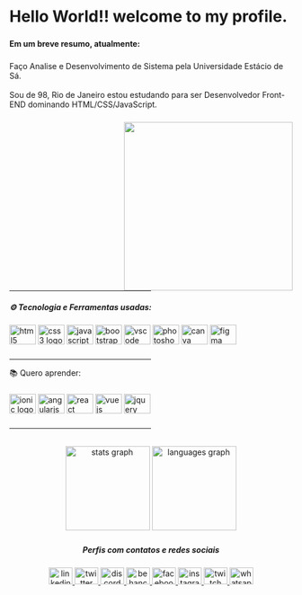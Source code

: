 <h1 align="left">Hello World!! welcome to my profile.</h1>

###

<h4 align="left">Em um breve resumo, atualmente:</h4>

###

<p align="left">Faço Analise e Desenvolvimento de Sistema pela Universidade Estácio de Sá.<br><br>Sou de 98, Rio de Janeiro estou estudando para ser Desenvolvedor Front-END dominando HTML/CSS/JavaScript.</p>

###

<img align="right" height="300" src="https://i.imgur.com/oU8oCBu.png"  />

###
<hr size="6" width="50%" align="left">
<h5 align="left">⚙ Tecnologia e Ferramentas usadas:</h5>

###

<div align="left">
  <img src="https://cdn.jsdelivr.net/gh/devicons/devicon/icons/html5/html5-original.svg" height="35" width="47" alt="html5 logo"  />
  <img src="https://cdn.jsdelivr.net/gh/devicons/devicon/icons/css3/css3-original.svg" height="35" width="47" alt="css3 logo"  />
  <img src="https://cdn.jsdelivr.net/gh/devicons/devicon/icons/javascript/javascript-original.svg" height="35" width="47" alt="javascript logo"  />
  <img src="https://cdn.jsdelivr.net/gh/devicons/devicon/icons/bootstrap/bootstrap-original.svg" height="35" width="47" alt="bootstrap logo"  />
  <img src="https://cdn.jsdelivr.net/gh/devicons/devicon/icons/vscode/vscode-original.svg" height="35" width="47" alt="vscode logo"  />
  <img src="https://cdn.jsdelivr.net/gh/devicons/devicon/icons/photoshop/photoshop-plain.svg" height="35" width="47" alt="photoshop logo"  />
  <img src="https://cdn.jsdelivr.net/gh/devicons/devicon/icons/canva/canva-original.svg" height="35" width="47" alt="canva logo"  />
  <img src="https://cdn.jsdelivr.net/gh/devicons/devicon/icons/figma/figma-original.svg" height="35" width="47" alt="figma logo"  />
</div>

###
<hr size="6" width="50%" align="left" >
<p align="left">📚 Quero aprender:</p>

###

<div align="left">
  <img src="https://cdn.jsdelivr.net/gh/devicons/devicon/icons/ionic/ionic-original.svg" height="35" width="47" alt="ionic logo"  />
  <img src="https://cdn.jsdelivr.net/gh/devicons/devicon/icons/angularjs/angularjs-original.svg" height="35" width="47" alt="angularjs logo"  />
  <img src="https://cdn.jsdelivr.net/gh/devicons/devicon/icons/react/react-original.svg" height="35" width="47" alt="react logo"  />
  <img src="https://cdn.jsdelivr.net/gh/devicons/devicon/icons/vuejs/vuejs-original.svg" height="35" width="47" alt="vuejs logo"  />
  <img src="https://cdn.jsdelivr.net/gh/devicons/devicon/icons/jquery/jquery-original.svg" height="35" width="47" alt="jquery logo"  />
</div>

###
<hr size="6" width="50%" align="center">
<br clear="both">

<div align="center">
  <img src="https://github-readme-stats.vercel.app/api?username=Prantes&hide_title=false&hide_rank=false&show_icons=false&include_all_commits=true&count_private=true&disable_animations=false&theme=graywhite&locale=pt-br&hide_border=true&order=1&custom_title=Estat%C3%ADsticas%20do%20Meu%20Github" height="150" alt="stats graph"  />
  <img src="https://github-readme-stats.vercel.app/api/top-langs?username=Prantes&locale=pt-br&hide_title=false&layout=compact&card_width=320&langs_count=6&theme=graywhite&hide_border=true&order=2" height="150" alt="languages graph"  />
</div>

###

###

###

<h5 align="center">Perfis com contatos e redes sociais</h5>

###

<div align="center">
  <a href="https://www.linkedin.com/in/lucas-prantes/" target="_blank">
    <img src="https://raw.githubusercontent.com/maurodesouza/profile-readme-generator/master/src/assets/icons/social/linkedin/default.svg" width="42" height="30" alt="linkedin logo"  />
  </a>
  <a href="https://twitter.com/LucasPrantes" target="_blank">
    <img src="https://raw.githubusercontent.com/maurodesouza/profile-readme-generator/master/src/assets/icons/social/twitter/default.svg" width="42" height="30" alt="twitter logo"  />
  </a>
  <a href="Crowleylp666#9448" target="_blank">
    <img src="https://raw.githubusercontent.com/maurodesouza/profile-readme-generator/master/src/assets/icons/social/discord/default.svg" width="42" height="30" alt="discord logo"  />
  </a>
  <a href="Crowleylp666#9448" target="_blank">
    <img src="https://raw.githubusercontent.com/maurodesouza/profile-readme-generator/master/src/assets/icons/social/behance/default.svg" width="42" height="30" alt="behance logo"  />
  </a>
  <a href="https://www.facebook.com/lucas.prantes/" target="_blank">
    <img src="https://raw.githubusercontent.com/maurodesouza/profile-readme-generator/master/src/assets/icons/social/facebook/default.svg" width="42" height="30" alt="facebook logo"  />
  </a>
  <a href="https://www.instagram.com/lucasprantes/" target="_blank">
    <img src="https://raw.githubusercontent.com/maurodesouza/profile-readme-generator/master/src/assets/icons/social/instagram/default.svg" width="42" height="30" alt="instagram logo"  />
  </a>
  <a href="https://www.twitch.tv/prantovisk" target="_blank">
    <img src="https://raw.githubusercontent.com/maurodesouza/profile-readme-generator/master/src/assets/icons/social/twitch/default.svg" width="42" height="30" alt="twitch logo"  />
  </a>
  <a href="https://api.whatsapp.com/send?phone=5521990737220" target="_blank">
    <img src="https://raw.githubusercontent.com/maurodesouza/profile-readme-generator/master/src/assets/icons/social/whatsapp/default.svg" width="42" height="30" alt="whatsapp logo"  />
  </a>
</div>

###
